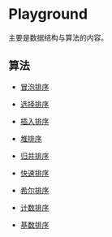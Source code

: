 Playground
===

主要是数据结构与算法的内容。

## 算法

+ [冒泡排序](bubble-sort)

+ [选择排序](selection-sort)

+ [插入排序](insertion-sort)

+ [堆排序](heap-sort)

+ [归并排序](merge-sort)

+ [快速排序](quick-sort)

+ [希尔排序](shell-sort)

+ [计数排序](counting-sort)

+ [基数排序](radix-sort)
